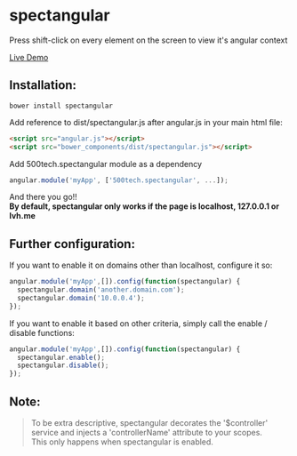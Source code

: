 spectangular
============

Press shift-click on every element on the screen to view it's angular context

[Live Demo](https://spectangulardemo.herokuapp.com "Spectangular Live Demo")

Installation:
------------
```
bower install spectangular
```

Add reference to dist/spectangular.js after angular.js in your main html file:
```html
<script src="angular.js"></script>
<script src="bower_components/dist/spectangular.js"></script>
```
Add 500tech.spectangular module as a dependency
```javascript
angular.module('myApp', ['500tech.spectangular', ...]);
```

And there you go!!
<br><b>By default, spectangular only works if the page is localhost, 127.0.0.1 or lvh.me</b>

Further configuration:
---------------------
If you want to enable it on domains other than localhost, configure it so:
```javascript
angular.module('myApp',[]).config(function(spectangular) {
  spectangular.domain('another.domain.com');
  spectangular.domain('10.0.0.4');
});
```
If you want to enable it based on other criteria, simply call the enable / disable functions:
```javascript
angular.module('myApp',[]).config(function(spectangular) {
  spectangular.enable();
  spectangular.disable();
});
```

Note:
-------------
> To be extra descriptive, spectangular decorates the '$controller' service and injects a 'controllerName' attribute to your scopes.<br>
This only happens when spectangular is enabled.

